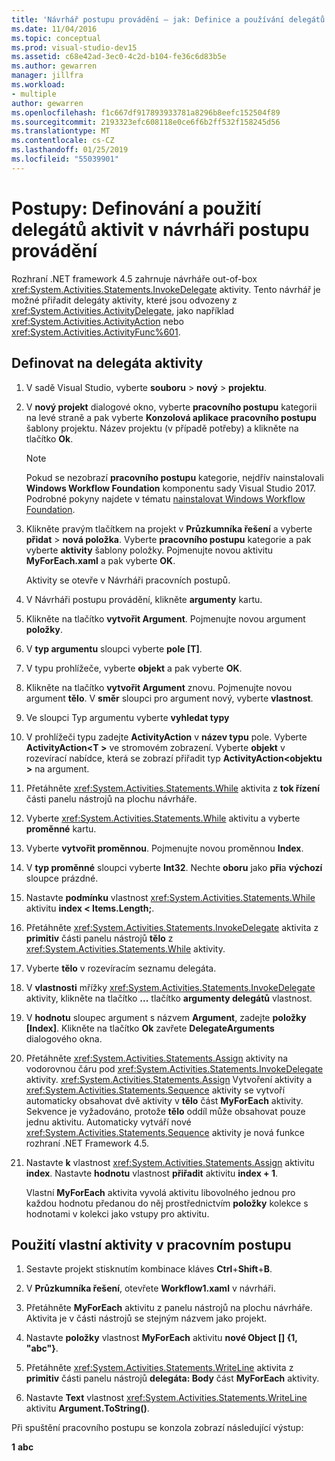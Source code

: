 ```yaml
---
title: 'Návrhář postupu provádění – jak: Definice a používání delegátů aktivit'
ms.date: 11/04/2016
ms.topic: conceptual
ms.prod: visual-studio-dev15
ms.assetid: c68e42ad-3ec0-4c2d-b104-fe36c6d83b5e
ms.author: gewarren
manager: jillfra
ms.workload:
- multiple
author: gewarren
ms.openlocfilehash: f1c667df917893933781a8296b8eefc152504f89
ms.sourcegitcommit: 2193323efc608118e0ce6f6b2ff532f158245d56
ms.translationtype: MT
ms.contentlocale: cs-CZ
ms.lasthandoff: 01/25/2019
ms.locfileid: "55039901"
---
```

# <a name="how-to-define-and-consume-activity-delegates-in-the-workflow-designer"></a>Postupy: Definování a použití delegátů aktivit v návrháři postupu provádění

Rozhraní .NET framework 4.5 zahrnuje návrháře out-of-box <xref:System.Activities.Statements.InvokeDelegate> aktivity. Tento návrhář je možné přiřadit delegáty aktivity, které jsou odvozeny z <xref:System.Activities.ActivityDelegate>, jako například <xref:System.Activities.ActivityAction> nebo <xref:System.Activities.ActivityFunc%601>.

## <a name="define-an-activity-delegate"></a>Definovat na delegáta aktivity

1. V sadě Visual Studio, vyberte **souboru** > **nový** > **projektu**.

2. V **nový projekt** dialogové okno, vyberte **pracovního postupu** kategorii na levé straně a pak vyberte **Konzolová aplikace pracovního postupu** šablony projektu. Název projektu (v případě potřeby) a klikněte na tlačítko **Ok**.

   > [!NOTE]
   > Pokud se nezobrazí **pracovního postupu** kategorie, nejdřív nainstalovali **Windows Workflow Foundation** komponentu sady Visual Studio 2017. Podrobné pokyny najdete v tématu [nainstalovat Windows Workflow Foundation](developing-applications-with-the-workflow-designer.md#install-windows-workflow-foundation).

3. Klikněte pravým tlačítkem na projekt v **Průzkumníka řešení** a vyberte **přidat** > **nová položka**. Vyberte **pracovního postupu** kategorie a pak vyberte **aktivity** šablony položky. Pojmenujte novou aktivitu **MyForEach.xaml** a pak vyberte **OK**.

   Aktivity se otevře v Návrháři pracovních postupů.

4. V Návrháři postupu provádění, klikněte **argumenty** kartu.

5. Klikněte na tlačítko **vytvořit Argument**. Pojmenujte novou argument **položky**.

6. V **typ argumentu** sloupci vyberte **pole [T]**.

7. V typu prohlížeče, vyberte **objekt** a pak vyberte **OK**.

8. Klikněte na tlačítko **vytvořit Argument** znovu. Pojmenujte novou argument **tělo**. V **směr** sloupci pro argument nový, vyberte **vlastnost**.

9. Ve sloupci Typ argumentu vyberte **vyhledat typy**

10. V prohlížeči typu zadejte **ActivityAction** v **název typu** pole. Vyberte **ActivityAction\<T >** ve stromovém zobrazení. Vyberte **objekt** v rozevírací nabídce, která se zobrazí přiřadit typ **ActivityAction\<objektu >** na argument.

11. Přetáhněte <xref:System.Activities.Statements.While> aktivita z **tok řízení** části panelu nástrojů na plochu návrháře.

12. Vyberte <xref:System.Activities.Statements.While> aktivitu a vyberte **proměnné** kartu.

13. Vyberte **vytvořit proměnnou**. Pojmenujte novou proměnnou **Index**.

14. V **typ proměnné** sloupci vyberte **Int32**. Nechte **oboru** jako **při**a **výchozí** sloupce prázdné.

15. Nastavte **podmínku** vlastnost <xref:System.Activities.Statements.While> aktivitu **index < Items.Length;**.

16. Přetáhněte <xref:System.Activities.Statements.InvokeDelegate> aktivita z **primitiv** části panelu nástrojů **tělo** z <xref:System.Activities.Statements.While> aktivity.

17. Vyberte **tělo** v rozevíracím seznamu delegáta.

18. V **vlastnosti** mřížky <xref:System.Activities.Statements.InvokeDelegate> aktivity, klikněte na tlačítko **...**  tlačítko **argumenty delegátů** vlastnost.

19. V **hodnotu** sloupec argument s názvem **Argument**, zadejte **položky [Index]**. Klikněte na tlačítko **Ok** zavřete **DelegateArguments** dialogového okna.

20. Přetáhněte <xref:System.Activities.Statements.Assign> aktivity na vodorovnou čáru pod <xref:System.Activities.Statements.InvokeDelegate> aktivity. <xref:System.Activities.Statements.Assign> Vytvoření aktivity a <xref:System.Activities.Statements.Sequence> aktivity se vytvoří automaticky obsahovat dvě aktivity v **tělo** část **MyForEach** aktivity. Sekvence je vyžadováno, protože **tělo** oddíl může obsahovat pouze jednu aktivitu. Automaticky vytváří nové <xref:System.Activities.Statements.Sequence> aktivity je nová funkce rozhraní .NET Framework 4.5.

21. Nastavte **k** vlastnost <xref:System.Activities.Statements.Assign> aktivitu **index**. Nastavte **hodnotu** vlastnost **přiřadit** aktivitu **index + 1**.

    Vlastní **MyForEach** aktivita vyvolá aktivitu libovolného jednou pro každou hodnotu předanou do něj prostřednictvím **položky** kolekce s hodnotami v kolekci jako vstupy pro aktivitu.

## <a name="use-the-custom-activity-in-a-workflow"></a>Použití vlastní aktivity v pracovním postupu

1.  Sestavte projekt stisknutím kombinace kláves **Ctrl**+**Shift**+**B**.

2.  V **Průzkumníka řešení**, otevřete **Workflow1.xaml** v návrháři.

3.  Přetáhněte **MyForEach** aktivitu z panelu nástrojů na plochu návrháře. Aktivita je v části nástrojů se stejným názvem jako projekt.

4.  Nastavte **položky** vlastnost **MyForEach** aktivitu **nové Object [] {1, "abc"}**.

5.  Přetáhněte <xref:System.Activities.Statements.WriteLine> aktivita z **primitiv** části panelu nástrojů **delegáta: Body** část **MyForEach** aktivity.

6.  Nastavte **Text** vlastnost <xref:System.Activities.Statements.WriteLine> aktivitu **Argument.ToString()**.

Při spuštění pracovního postupu se konzola zobrazí následující výstup:

**1**
**abc**
